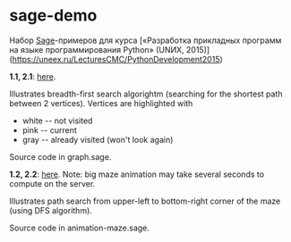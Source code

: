 # sage-demo
Набор [Sage](http://sagemath.org)-примеров для курса [«Разработка прикладных программ на языке программирования Python» (UNИX, 2015)] (https://uneex.ru/LecturesCMC/PythonDevelopment2015)

**1.1, 2.1**: [here](https://cloud.sagemath.com/projects/9ed34fc6-7526-4c0d-9d0d-67a3d7e0d27e/files/2015-04-12-001451.sagews).

Illustrates breadth-first search algorightm (searching for the shortest path between 2 vertices). Vertices are highlighted with
* white -- not visited
* pink -- current
* gray -- already visited (won't look again)

Source code in graph.sage.


**1.2, 2.2**: [here](https://cloud.sagemath.com/projects/9ed34fc6-7526-4c0d-9d0d-67a3d7e0d27e/files/2015-04-11-215021.sagews). Note: big maze animation may take several seconds to compute on the server.

Illustrates path search from upper-left to bottom-right corner of the maze (using DFS algorithm).

Source code in animation-maze.sage.
